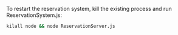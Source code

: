 To restart the reservation system, kill the existing process and run ReservationSystem.js:
```bash
kilall node && node ReservationServer.js
```
